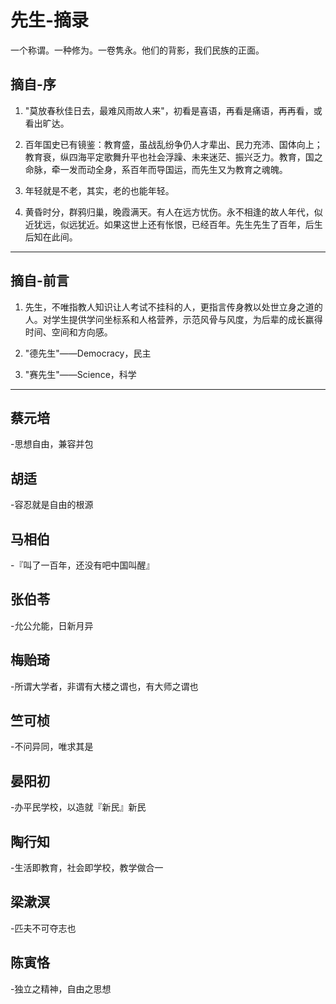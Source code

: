 # 先生-摘录

一个称谓。一种修为。一卷隽永。他们的背影，我们民族的正面。

## 摘自-序

1. "莫放春秋佳日去，最难风雨故人来"，初看是喜语，再看是痛语，再再看，或看出旷达。

2. 百年国史已有镜鉴：教育盛，虽战乱纷争仍人才辈出、民力充沛、国体向上；教育衰，纵四海平定歌舞升平也社会浮躁、未来迷茫、振兴乏力。教育，国之命脉，牵一发而动全身，系百年而导国运，而先生又为教育之魂魄。

3. 年轻就是不老，其实，老的也能年轻。

4. 黄昏时分，群鸦归巢，晚霞满天。有人在远方忧伤。永不相逢的故人年代，似近犹远，似远犹近。如果这世上还有怅恨，已经百年。先生先生了百年，后生后知在此间。

----

## 摘自-前言

1. 先生，不唯指教人知识让人考试不挂科的人，更指言传身教以处世立身之道的人。对学生提供学问坐标系和人格营养，示范风骨与风度，为后辈的成长赢得时间、空间和方向感。

2. "德先生"——Democracy，民主

3. "赛先生"——Science，科学

----

## 蔡元培

-思想自由，兼容并包

## 胡适

-容忍就是自由的根源

## 马相伯

-『叫了一百年，还没有吧中国叫醒』

## 张伯苓

-允公允能，日新月异

## 梅贻琦

-所谓大学者，非谓有大楼之谓也，有大师之谓也

## 竺可桢

-不问异同，唯求其是

## 晏阳初

-办平民学校，以造就『新民』新民

## 陶行知

-生活即教育，社会即学校，教学做合一

## 梁漱溟

-匹夫不可夺志也

## 陈寅恪

-独立之精神，自由之思想
